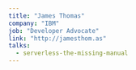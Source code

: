 ```yaml
---
title: "James Thomas"
company: "IBM"
job: "Developer Advocate"
link: "http://jamesthom.as"
talks:
  - serverless-the-missing-manual
---
```

